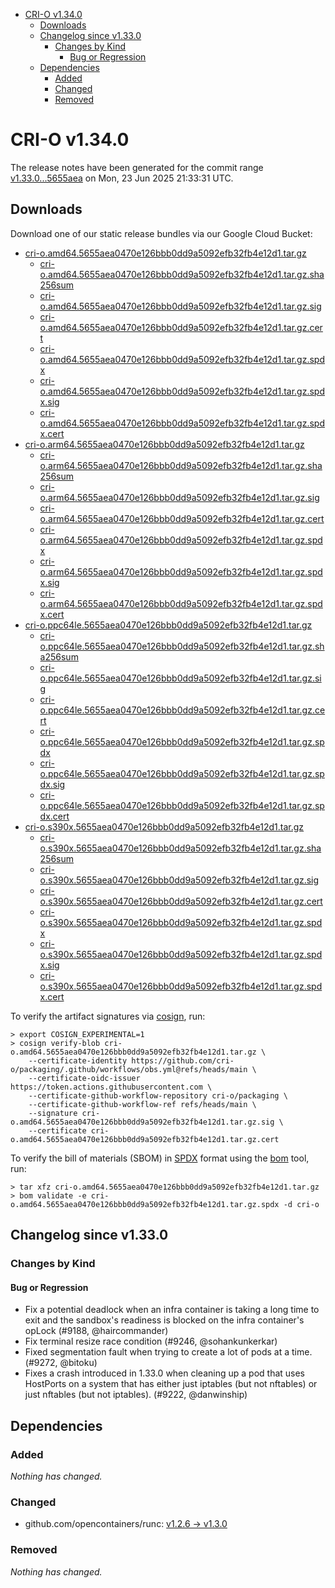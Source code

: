 - [CRI-O v1.34.0](#cri-o-v1340)
  - [Downloads](#downloads)
  - [Changelog since v1.33.0](#changelog-since-v1330)
    - [Changes by Kind](#changes-by-kind)
      - [Bug or Regression](#bug-or-regression)
  - [Dependencies](#dependencies)
    - [Added](#added)
    - [Changed](#changed)
    - [Removed](#removed)

# CRI-O v1.34.0

The release notes have been generated for the commit range
[v1.33.0...5655aea](https://github.com/cri-o/cri-o/compare/v1.33.0...v1.34.0) on Mon, 23 Jun 2025 21:33:31 UTC.

## Downloads

Download one of our static release bundles via our Google Cloud Bucket:

- [cri-o.amd64.5655aea0470e126bbb0dd9a5092efb32fb4e12d1.tar.gz](https://storage.googleapis.com/cri-o/artifacts/cri-o.amd64.5655aea0470e126bbb0dd9a5092efb32fb4e12d1.tar.gz)
  - [cri-o.amd64.5655aea0470e126bbb0dd9a5092efb32fb4e12d1.tar.gz.sha256sum](https://storage.googleapis.com/cri-o/artifacts/cri-o.amd64.5655aea0470e126bbb0dd9a5092efb32fb4e12d1.tar.gz.sha256sum)
  - [cri-o.amd64.5655aea0470e126bbb0dd9a5092efb32fb4e12d1.tar.gz.sig](https://storage.googleapis.com/cri-o/artifacts/cri-o.amd64.5655aea0470e126bbb0dd9a5092efb32fb4e12d1.tar.gz.sig)
  - [cri-o.amd64.5655aea0470e126bbb0dd9a5092efb32fb4e12d1.tar.gz.cert](https://storage.googleapis.com/cri-o/artifacts/cri-o.amd64.5655aea0470e126bbb0dd9a5092efb32fb4e12d1.tar.gz.cert)
  - [cri-o.amd64.5655aea0470e126bbb0dd9a5092efb32fb4e12d1.tar.gz.spdx](https://storage.googleapis.com/cri-o/artifacts/cri-o.amd64.5655aea0470e126bbb0dd9a5092efb32fb4e12d1.tar.gz.spdx)
  - [cri-o.amd64.5655aea0470e126bbb0dd9a5092efb32fb4e12d1.tar.gz.spdx.sig](https://storage.googleapis.com/cri-o/artifacts/cri-o.amd64.5655aea0470e126bbb0dd9a5092efb32fb4e12d1.tar.gz.spdx.sig)
  - [cri-o.amd64.5655aea0470e126bbb0dd9a5092efb32fb4e12d1.tar.gz.spdx.cert](https://storage.googleapis.com/cri-o/artifacts/cri-o.amd64.5655aea0470e126bbb0dd9a5092efb32fb4e12d1.tar.gz.spdx.cert)
- [cri-o.arm64.5655aea0470e126bbb0dd9a5092efb32fb4e12d1.tar.gz](https://storage.googleapis.com/cri-o/artifacts/cri-o.arm64.5655aea0470e126bbb0dd9a5092efb32fb4e12d1.tar.gz)
  - [cri-o.arm64.5655aea0470e126bbb0dd9a5092efb32fb4e12d1.tar.gz.sha256sum](https://storage.googleapis.com/cri-o/artifacts/cri-o.arm64.5655aea0470e126bbb0dd9a5092efb32fb4e12d1.tar.gz.sha256sum)
  - [cri-o.arm64.5655aea0470e126bbb0dd9a5092efb32fb4e12d1.tar.gz.sig](https://storage.googleapis.com/cri-o/artifacts/cri-o.arm64.5655aea0470e126bbb0dd9a5092efb32fb4e12d1.tar.gz.sig)
  - [cri-o.arm64.5655aea0470e126bbb0dd9a5092efb32fb4e12d1.tar.gz.cert](https://storage.googleapis.com/cri-o/artifacts/cri-o.arm64.5655aea0470e126bbb0dd9a5092efb32fb4e12d1.tar.gz.cert)
  - [cri-o.arm64.5655aea0470e126bbb0dd9a5092efb32fb4e12d1.tar.gz.spdx](https://storage.googleapis.com/cri-o/artifacts/cri-o.arm64.5655aea0470e126bbb0dd9a5092efb32fb4e12d1.tar.gz.spdx)
  - [cri-o.arm64.5655aea0470e126bbb0dd9a5092efb32fb4e12d1.tar.gz.spdx.sig](https://storage.googleapis.com/cri-o/artifacts/cri-o.arm64.5655aea0470e126bbb0dd9a5092efb32fb4e12d1.tar.gz.spdx.sig)
  - [cri-o.arm64.5655aea0470e126bbb0dd9a5092efb32fb4e12d1.tar.gz.spdx.cert](https://storage.googleapis.com/cri-o/artifacts/cri-o.arm64.5655aea0470e126bbb0dd9a5092efb32fb4e12d1.tar.gz.spdx.cert)
- [cri-o.ppc64le.5655aea0470e126bbb0dd9a5092efb32fb4e12d1.tar.gz](https://storage.googleapis.com/cri-o/artifacts/cri-o.ppc64le.5655aea0470e126bbb0dd9a5092efb32fb4e12d1.tar.gz)
  - [cri-o.ppc64le.5655aea0470e126bbb0dd9a5092efb32fb4e12d1.tar.gz.sha256sum](https://storage.googleapis.com/cri-o/artifacts/cri-o.ppc64le.5655aea0470e126bbb0dd9a5092efb32fb4e12d1.tar.gz.sha256sum)
  - [cri-o.ppc64le.5655aea0470e126bbb0dd9a5092efb32fb4e12d1.tar.gz.sig](https://storage.googleapis.com/cri-o/artifacts/cri-o.ppc64le.5655aea0470e126bbb0dd9a5092efb32fb4e12d1.tar.gz.sig)
  - [cri-o.ppc64le.5655aea0470e126bbb0dd9a5092efb32fb4e12d1.tar.gz.cert](https://storage.googleapis.com/cri-o/artifacts/cri-o.ppc64le.5655aea0470e126bbb0dd9a5092efb32fb4e12d1.tar.gz.cert)
  - [cri-o.ppc64le.5655aea0470e126bbb0dd9a5092efb32fb4e12d1.tar.gz.spdx](https://storage.googleapis.com/cri-o/artifacts/cri-o.ppc64le.5655aea0470e126bbb0dd9a5092efb32fb4e12d1.tar.gz.spdx)
  - [cri-o.ppc64le.5655aea0470e126bbb0dd9a5092efb32fb4e12d1.tar.gz.spdx.sig](https://storage.googleapis.com/cri-o/artifacts/cri-o.ppc64le.5655aea0470e126bbb0dd9a5092efb32fb4e12d1.tar.gz.spdx.sig)
  - [cri-o.ppc64le.5655aea0470e126bbb0dd9a5092efb32fb4e12d1.tar.gz.spdx.cert](https://storage.googleapis.com/cri-o/artifacts/cri-o.ppc64le.5655aea0470e126bbb0dd9a5092efb32fb4e12d1.tar.gz.spdx.cert)
- [cri-o.s390x.5655aea0470e126bbb0dd9a5092efb32fb4e12d1.tar.gz](https://storage.googleapis.com/cri-o/artifacts/cri-o.s390x.5655aea0470e126bbb0dd9a5092efb32fb4e12d1.tar.gz)
  - [cri-o.s390x.5655aea0470e126bbb0dd9a5092efb32fb4e12d1.tar.gz.sha256sum](https://storage.googleapis.com/cri-o/artifacts/cri-o.s390x.5655aea0470e126bbb0dd9a5092efb32fb4e12d1.tar.gz.sha256sum)
  - [cri-o.s390x.5655aea0470e126bbb0dd9a5092efb32fb4e12d1.tar.gz.sig](https://storage.googleapis.com/cri-o/artifacts/cri-o.s390x.5655aea0470e126bbb0dd9a5092efb32fb4e12d1.tar.gz.sig)
  - [cri-o.s390x.5655aea0470e126bbb0dd9a5092efb32fb4e12d1.tar.gz.cert](https://storage.googleapis.com/cri-o/artifacts/cri-o.s390x.5655aea0470e126bbb0dd9a5092efb32fb4e12d1.tar.gz.cert)
  - [cri-o.s390x.5655aea0470e126bbb0dd9a5092efb32fb4e12d1.tar.gz.spdx](https://storage.googleapis.com/cri-o/artifacts/cri-o.s390x.5655aea0470e126bbb0dd9a5092efb32fb4e12d1.tar.gz.spdx)
  - [cri-o.s390x.5655aea0470e126bbb0dd9a5092efb32fb4e12d1.tar.gz.spdx.sig](https://storage.googleapis.com/cri-o/artifacts/cri-o.s390x.5655aea0470e126bbb0dd9a5092efb32fb4e12d1.tar.gz.spdx.sig)
  - [cri-o.s390x.5655aea0470e126bbb0dd9a5092efb32fb4e12d1.tar.gz.spdx.cert](https://storage.googleapis.com/cri-o/artifacts/cri-o.s390x.5655aea0470e126bbb0dd9a5092efb32fb4e12d1.tar.gz.spdx.cert)

To verify the artifact signatures via [cosign](https://github.com/sigstore/cosign), run:

```console
> export COSIGN_EXPERIMENTAL=1
> cosign verify-blob cri-o.amd64.5655aea0470e126bbb0dd9a5092efb32fb4e12d1.tar.gz \
    --certificate-identity https://github.com/cri-o/packaging/.github/workflows/obs.yml@refs/heads/main \
    --certificate-oidc-issuer https://token.actions.githubusercontent.com \
    --certificate-github-workflow-repository cri-o/packaging \
    --certificate-github-workflow-ref refs/heads/main \
    --signature cri-o.amd64.5655aea0470e126bbb0dd9a5092efb32fb4e12d1.tar.gz.sig \
    --certificate cri-o.amd64.5655aea0470e126bbb0dd9a5092efb32fb4e12d1.tar.gz.cert
```

To verify the bill of materials (SBOM) in [SPDX](https://spdx.org) format using the [bom](https://sigs.k8s.io/bom) tool, run:

```console
> tar xfz cri-o.amd64.5655aea0470e126bbb0dd9a5092efb32fb4e12d1.tar.gz
> bom validate -e cri-o.amd64.5655aea0470e126bbb0dd9a5092efb32fb4e12d1.tar.gz.spdx -d cri-o
```

## Changelog since v1.33.0

### Changes by Kind

#### Bug or Regression
 - Fix a potential deadlock when an infra container is taking a long time to exit and the sandbox's readiness is blocked on the infra container's opLock (#9188, @haircommander)
 - Fix terminal resize race condition (#9246, @sohankunkerkar)
 - Fixed segmentation fault when trying to create a lot of pods at a time. (#9272, @bitoku)
 - Fixes a crash introduced in 1.33.0 when cleaning up a pod that uses HostPorts
  on a system that has either just iptables (but not nftables) or just nftables
  (but not iptables). (#9222, @danwinship)

## Dependencies

### Added
_Nothing has changed._

### Changed
- github.com/opencontainers/runc: [v1.2.6 → v1.3.0](https://github.com/opencontainers/runc/compare/v1.2.6...v1.3.0)

### Removed
_Nothing has changed._

